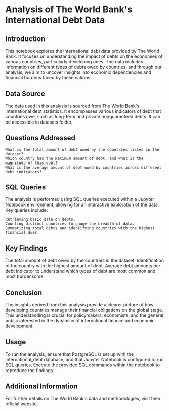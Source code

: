 # Analysis of The World Bank's International Debt Data

## Introduction
This notebook explores the international debt data provided by The World Bank. It focuses on understanding the impact of debts on the economies of various countries, particularly developing ones. The data includes information on different types of debts owed by countries, and through our analysis, we aim to uncover insights into economic dependencies and financial burdens faced by these nations.

## Data Source
The data used in this analysis is sourced from The World Bank's international debt statistics. It encompasses various indicators of debt that countries owe, such as long-term and private nonguaranteed debts. It can be accessible in datasets folder.

## Questions Addressed
	What is the total amount of debt owed by the countries listed in the dataset?
	Which country has the maximum amount of debt, and what is the magnitude of this debt?
	What is the average amount of debt owed by countries across different debt indicators?

## SQL Queries
The analysis is performed using SQL queries executed within a Jupyter Notebook environment, allowing for an interactive exploration of the data. Key queries include:
	
	Retrieving basic data on debts.
	Counting distinct countries to gauge the breadth of data.
	Summarizing total debts and identifying countries with the highest financial dues.

## Key Findings

The total amount of debt owed by the countries in the dataset.
Identification of the country with the highest amount of debt.
Average debt amounts per debt indicator to understand which types of debt are most common and most burdensome.

## Conclusion

The insights derived from this analysis provide a clearer picture of how developing countries manage their financial obligations on the global stage. This understanding is crucial for policymakers, economists, and the general public interested in the dynamics of international finance and economic development.

## Usage

To run the analysis, ensure that PostgreSQL is set up with the international_debt database, and that Jupyter Notebook is configured to run SQL queries. Execute the provided SQL commands within the notebook to reproduce the findings.

## Additional Information

For further details on The World Bank's data and methodologies, visit their official website.

